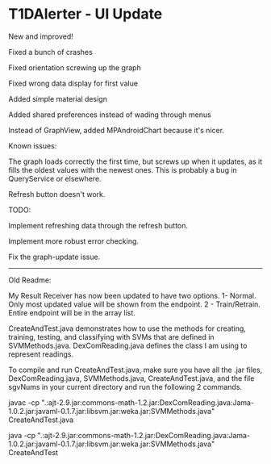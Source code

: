 # T1DAlerter - UI Update

New and improved!

Fixed a bunch of crashes

Fixed orientation screwing up the graph

Fixed wrong data display for first value

Added simple material design

Added shared preferences instead of wading through menus

Instead of GraphView, added MPAndroidChart because it's nicer.


Known issues:

The graph loads correctly the first time, but screws up when it updates, as it fills the oldest values with the newest ones. This is probably a bug in QueryService or elsewhere.

Refresh button doesn't work.


TODO:

Implement refreshing data through the refresh button.

Implement more robust error checking.

Fix the graph-update issue.

---

Old Readme:

My Result Receiver has now been updated to have two options. 1- Normal. Only most updated value will be shown from the endpoint. 2 - Train/Retrain. Entire endpoint will be in the array list.

CreateAndTest.java demonstrates how to use the methods for creating, training, testing, and classifying with SVMs that are defined in SVMMethods.java. DexComReading.java defines the class I am using to represent readings.

To compile and run CreateAndTest.java, make sure you have all the .jar files, DexComReading.java, SVMMethods.java, CreateAndTest.java, and the file sgvNums in your current directory and run the following 2 commands.

javac -cp ".:ajt-2.9.jar:commons-math-1.2.jar:DexComReading.java:Jama-1.0.2.jar:javaml-0.1.7.jar:libsvm.jar:weka.jar:SVMMethods.java" CreateAndTest.java

java -cp ".:ajt-2.9.jar:commons-math-1.2.jar:DexComReading.java:Jama-1.0.2.jar:javaml-0.1.7.jar:libsvm.jar:weka.jar:SVMMethods.java" CreateAndTest